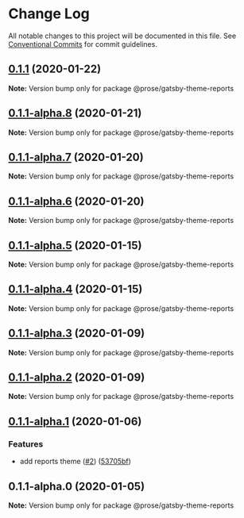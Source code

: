 # Change Log

All notable changes to this project will be documented in this file.
See [Conventional Commits](https://conventionalcommits.org) for commit guidelines.

## [0.1.1](https://github.com/prosejs/prose/compare/@prose/gatsby-theme-reports@0.1.1-alpha.8...@prose/gatsby-theme-reports@0.1.1) (2020-01-22)

**Note:** Version bump only for package @prose/gatsby-theme-reports





## [0.1.1-alpha.8](https://github.com/prosejs/prose/compare/@prose/gatsby-theme-reports@0.1.1-alpha.7...@prose/gatsby-theme-reports@0.1.1-alpha.8) (2020-01-21)

**Note:** Version bump only for package @prose/gatsby-theme-reports





## [0.1.1-alpha.7](https://github.com/prosejs/prose/compare/@prose/gatsby-theme-reports@0.1.1-alpha.6...@prose/gatsby-theme-reports@0.1.1-alpha.7) (2020-01-20)

**Note:** Version bump only for package @prose/gatsby-theme-reports





## [0.1.1-alpha.6](https://github.com/prosejs/prose/compare/@prose/gatsby-theme-reports@0.1.1-alpha.5...@prose/gatsby-theme-reports@0.1.1-alpha.6) (2020-01-20)

**Note:** Version bump only for package @prose/gatsby-theme-reports





## [0.1.1-alpha.5](https://github.com/prosejs/prose/compare/@prose/gatsby-theme-reports@0.1.1-alpha.4...@prose/gatsby-theme-reports@0.1.1-alpha.5) (2020-01-15)

**Note:** Version bump only for package @prose/gatsby-theme-reports





## [0.1.1-alpha.4](https://github.com/prosejs/prose/compare/@prose/gatsby-theme-reports@0.1.1-alpha.3...@prose/gatsby-theme-reports@0.1.1-alpha.4) (2020-01-15)

**Note:** Version bump only for package @prose/gatsby-theme-reports





## [0.1.1-alpha.3](https://github.com/prosejs/prose/compare/@prose/gatsby-theme-reports@0.1.1-alpha.2...@prose/gatsby-theme-reports@0.1.1-alpha.3) (2020-01-09)

**Note:** Version bump only for package @prose/gatsby-theme-reports





## [0.1.1-alpha.2](https://github.com/prosejs/prose/compare/@prose/gatsby-theme-reports@0.1.1-alpha.1...@prose/gatsby-theme-reports@0.1.1-alpha.2) (2020-01-09)

**Note:** Version bump only for package @prose/gatsby-theme-reports





## [0.1.1-alpha.1](https://github.com/prosejs/prose/compare/@prose/gatsby-theme-reports@0.1.1-alpha.0...@prose/gatsby-theme-reports@0.1.1-alpha.1) (2020-01-06)


### Features

* add reports theme ([#2](https://github.com/prosejs/prose/issues/2)) ([53705bf](https://github.com/prosejs/prose/commit/53705bf02821623ddd91af607da64121c492c2e2))





## 0.1.1-alpha.0 (2020-01-05)

**Note:** Version bump only for package @prose/gatsby-theme-reports
